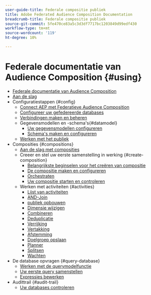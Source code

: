 ```yaml
---
user-guide-title: Federale compositie publiek
title: Adobe Federated Audience Composition Documentation
breadcrumb-title: Federale compositie publiek
source-git-commit: 5fe470ce83a5c3d3df7717bc1203849d99edf430
workflow-type: tm+mt
source-wordcount: '119'
ht-degree: 10%

---
```



# Federale documentatie van Audience Composition {#using}

+ [Federale documentatie van Audience Composition](home.md)
+ [Aan de slag](chapter1/newfile.md)
+ Configuratiestappen {#config}
   + [Connect AEP met Federatieve Audience Composition](connections/destinations.md)
   + [Configureer uw gefedereerde databases](connections/federated-db.md)
   + [Verbindingen maken en beheren](connections/connections.md)
   + Gegevensmodellen en -schema&#39;s{#datamodel}
      + [Uw gegevensmodellen configureren](data-management/gs-models.md)
      + [Schema&#39;s maken en configureren](customer/schemas.md)
   + [Werken met het publiek](customer/audiences.md)
+ Composities {#compositions}
   + [Aan de slag met composities](compositions/gs-compositions.md)
   + Creeer en stel uw eerste samenstelling in werking {#create-composition}
      + [Belangrijkste beginselen voor het creëren van compositie](compositions/gs-composition-creation.md)
      + [De compositie maken en configureren](compositions/create-composition.md)
      + [Orchestraten](compositions/orchestrate-activities.md)
      + [Uw compositie starten en controleren](compositions/start-monitor-composition.md)
   + Werken met activiteiten {#activities}
      + [Lijst van activiteiten](compositions/activities/about-activities.md)
      + [AND-Join](compositions/activities/and-join.md)
      + [publiek opbouwen](compositions/activities/build-audience.md)
      + [Dimensie wijzigen](compositions/activities/change-dimension.md)
      + [Combineren](compositions/activities/combine.md)
      + [Deduplicatie](compositions/activities/deduplication.md)
      + [Verrijking](compositions/activities/enrichment.md)
      + [Vertakking](compositions/activities/fork.md)
      + [Afstemming](compositions/activities/reconciliation.md)
      + [Doelgroep opslaan](compositions/activities/save-audience.md)
      + [Planner](compositions/activities/scheduler.md)
      + [Splitsen](compositions/activities/split.md)
      + [Wachten](compositions/activities/wait.md)
+ De database opvragen {#query-database}
   + [Werken met de querymodelfunctie](query/query-modeler-overview.md)
   + [Uw eerste query samenstellen](query/build-query.md)
   + [Expressies bewerken](query/expression-editor.md)
+ Audittrail {#audit-trail}
   + [Uw databases controleren](admin/audit-trail.md)